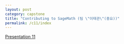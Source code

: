 ```yaml
---
layout: post
category: capstone
title: "Contributing to SageMath (팀 \"이태관\"(중요))"
permalink: /c11/index
---
```


[Presentation 11](https://docs.google.com/presentation/d/1CLWiSzMo3PeG2-_drTQZFARf1U0ArxtR/edit?usp=sharing&ouid=102553063731577558871&rtpof=true&sd=true)
